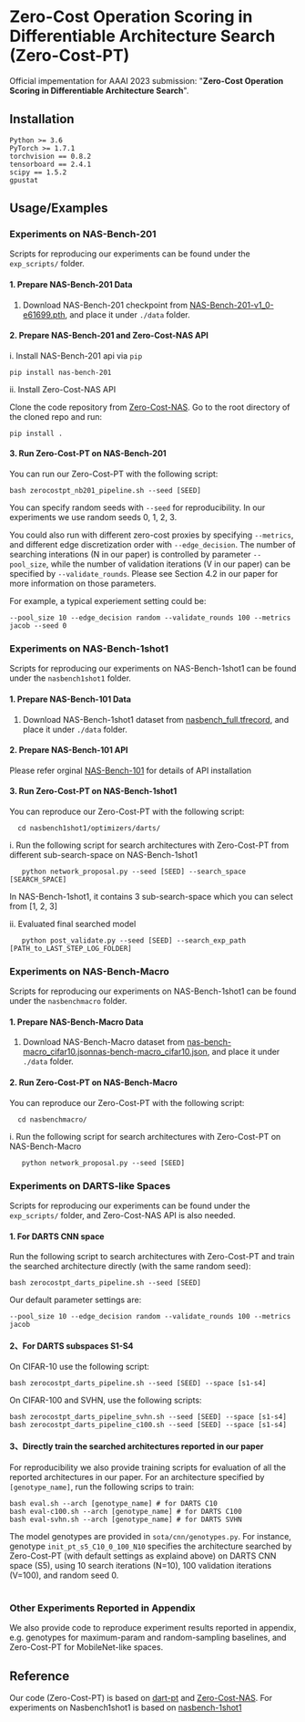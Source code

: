 # Zero-Cost Operation Scoring in Differentiable Architecture Search (Zero-Cost-PT)
Official impementation for AAAI 2023 submission: 
"**Zero-Cost Operation Scoring in Differentiable Architecture Search**".


## Installation 
```
Python >= 3.6
PyTorch >= 1.7.1
torchvision == 0.8.2
tensorboard == 2.4.1
scipy == 1.5.2
gpustat
```
    
## Usage/Examples

### Experiments on NAS-Bench-201
Scripts for reproducing our experiments can be found under the ```exp_scripts/``` folder.

#### 1. Prepare NAS-Bench-201 Data
1. Download NAS-Bench-201 checkpoint from [NAS-Bench-201-v1_0-e61699.pth](https://drive.google.com/file/d/1SKW0Cu0u8-gb18zDpaAGi0f74UdXeGKs/view), and place it under ```./data``` folder.

#### 2. Prepare NAS-Bench-201 and Zero-Cost-NAS API
i. Install NAS-Bench-201 api via `pip`
```
pip install nas-bench-201
```
ii. Install Zero-Cost-NAS API 

Clone the code repository from [Zero-Cost-NAS](https://github.com/SamsungLabs/zero-cost-nas). Go to the root directory of the cloned repo and run:
```
pip install .
```

#### 3. Run Zero-Cost-PT on NAS-Bench-201

You can run our Zero-Cost-PT with the following script:
```
bash zerocostpt_nb201_pipeline.sh --seed [SEED]
```
You can specify random seeds with ``` --seed ``` for reproducibility. In our experiments we use random seeds 0, 1, 2, 3. 

You could also run with different zero-cost proxies by specifying ```--metrics```, and different edge discretization order with ```--edge_decision```. The number of searching interations (N in our paper) is controlled by parameter ```--pool_size```, while the number of validation iterations (V in our paper) can be specified by ```--validate_rounds```. Please see Section 4.2 in our paper for more information on those parameters.

For example, a typical experiement setting could be: 

```--pool_size 10 --edge_decision random --validate_rounds 100 --metrics jacob --seed 0```

### Experiments on NAS-Bench-1shot1
Scripts for reproducing our experiments on NAS-Bench-1shot1 can be found under the ```nasbench1shot1``` folder.

#### 1. Prepare NAS-Bench-101 Data
1. Download NAS-Bench-1shot1 dataset from [nasbench_full.tfrecord](https://storage.googleapis.com/nasbench/nasbench_full.tfrecord), and place it under ```./data``` folder.

#### 2. Prepare NAS-Bench-101 API
Please refer orginal [NAS-Bench-101](https://github.com/google-research/nasbench) for details of API installation

#### 3. Run Zero-Cost-PT on NAS-Bench-1shot1

You can reproduce our Zero-Cost-PT with the following script:
```
  cd nasbench1shot1/optimizers/darts/
```
i. Run the following script for search architectures with Zero-Cost-PT from different sub-search-space on NAS-Bench-1shot1
```
   python network_proposal.py --seed [SEED] --search_space [SEARCH_SPACE]
```
In NAS-Bench-1shot1, it contains 3 sub-search-space which you can select from [1, 2, 3]

ii. Evaluated final searched model 
```
   python post_validate.py --seed [SEED] --search_exp_path [PATH_to_LAST_STEP_LOG_FOLDER]
```

### Experiments on NAS-Bench-Macro
Scripts for reproducing our experiments on NAS-Bench-1shot1 can be found under the ```nasbenchmacro``` folder.

#### 1. Prepare NAS-Bench-Macro Data
1. Download NAS-Bench-Macro dataset from [nas-bench-macro_cifar10.jsonnas-bench-macro_cifar10.json](https://github.com/xiusu/NAS-Bench-Macro/tree/master/data/nas-bench-macro_cifar10.json), and place it under ```./data``` folder.

#### 2. Run Zero-Cost-PT on NAS-Bench-Macro

You can reproduce our Zero-Cost-PT with the following script:
```
  cd nasbenchmacro/
```
i. Run the following script for search architectures with Zero-Cost-PT on NAS-Bench-Macro
```
   python network_proposal.py --seed [SEED] 
```

### Experiments on DARTS-like Spaces
Scripts for reproducing our experiments can be found under the ```exp_scripts/``` folder, and Zero-Cost-NAS API is also needed.

#### 1. For DARTS CNN space

Run the following script to search architectures with Zero-Cost-PT and train the searched architecture directly (with the same random seed): 
```
bash zerocostpt_darts_pipeline.sh --seed [SEED]
```
Our default parameter settings are: 

```--pool_size 10 --edge_decision random --validate_rounds 100 --metrics jacob```


#### 2、For DARTS subspaces S1-S4

On CIFAR-10 use the following script:

```
bash zerocostpt_darts_pipeline.sh --seed [SEED] --space [s1-s4] 
```

On CIFAR-100 and SVHN, use the following scripts:

```
bash zerocostpt_darts_pipeline_svhn.sh --seed [SEED] --space [s1-s4]
bash zerocostpt_darts_pipeline_c100.sh --seed [SEED] --space [s1-s4]
```

#### 3、Directly train the searched architectures reported in our paper

For reproducibility we also provide training scripts for evaluation of all the reported architectures in our paper. For an architecture specified by ```[genotype_name]```, run the following scrips to train:

```
bash eval.sh --arch [genotype_name] # for DARTS C10 
bash eval-c100.sh --arch [genotype_name] # for DARTS C100
bash eval-svhn.sh --arch [genotype_name] # for DARTS SVHN
```

The model genotypes are provided in ```sota/cnn/genotypes.py```. For instance, genotype `init_pt_s5_C10_0_100_N10` specifies the architecture searched by Zero-Cost-PT (with default settings as explaind above) on DARTS CNN space (S5), using 10 search iterations (N=10), 100 validation iterations (V=100), and random seed 0. 

#


### Other Experiments Reported in Appendix
We also provide code to reproduce experiment results reported in appendix, e.g. genotypes for maximum-param and random-sampling baselines, and Zero-Cost-PT for MobileNet-like spaces.



## Reference
Our code (Zero-Cost-PT) is based on [dart-pt](https://github.com/ruocwang/darts-pt) and [Zero-Cost-NAS](https://github.com/SamsungLabs/zero-cost-nas). For experiments on Nasbench1shot1 is based on [nasbench-1shot1](https://github.com/automl/nasbench-1shot1)
